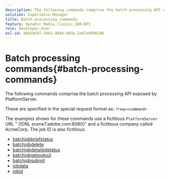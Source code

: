 ```yaml
---
description: The following commands comprise the batch processing API exposed by PlatformServer.
solution: Experience Manager
title: Batch processing commands
feature: Dynamic Media Classic,SDK/API
role: Developer,User
exl-id: 40a5b597-3db2-4846-903e-1a47a999610b
---
```

# Batch processing commands{#batch-processing-commands}

The following commands comprise the batch processing API exposed by PlatformServer.

These are specified in the special request format as: `?req=<command>`

The examples shown for these commands use a fictitious `PlatformServer` URL " [!DNL scene7.adobe.com:8080]" and a fictitious company called AcmeCorp. The job ID is also fictitious. 

* [batchjobbriefstatus](r-batchjobbriefstatus.md)
* [batchjobdelete](r-batchjobdelete.md)
* [batchjobdetailedstatus](r-batchjobdetailedstatus.md)
* [batchjobgetoutput](r-batchjobgetoutput.md)
* [batchjobsubmit](r-batchjobsubmit.md)
* [jobdata](r-jobdata.md)
* [jobid](r-jobid.md)

